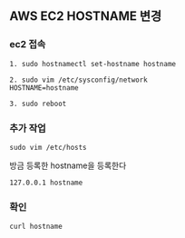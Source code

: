 ## AWS EC2 HOSTNAME 변경

### ec2 접속

``` shell
1. sudo hostnamectl set-hostname hostname
```


``` shell
2. sudo vim /etc/sysconfig/network
HOSTNAME=hostname
```

``` shell
3. sudo reboot
```

### 추가 작업

``` shell
sudo vim /etc/hosts
```
방금 등록한 hostname을 등록한다
``` shell
127.0.0.1 hostname
```

### 확인

``` shell
curl hostname
```